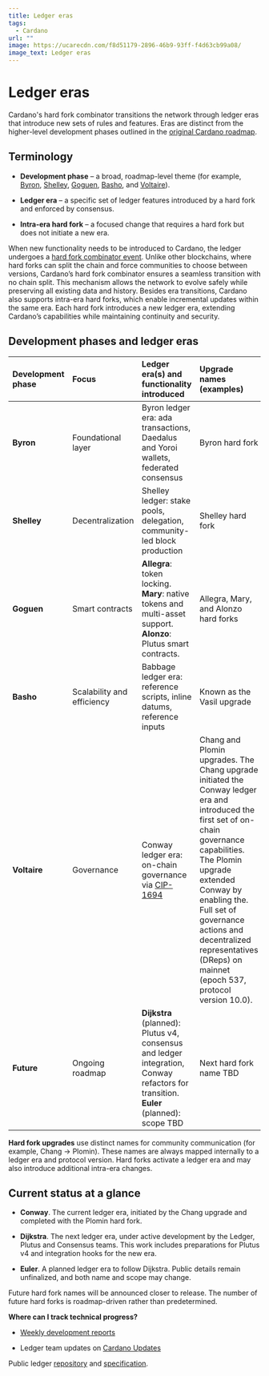 ```yaml
---
title: Ledger eras
tags:
  - Cardano
url: ""
image: https://ucarecdn.com/f8d51179-2896-46b9-93ff-f4d63cb99a08/
image_text: Ledger eras
---
```


# Ledger eras

Cardano's hard fork combinator transitions the network through ledger eras that introduce new sets of rules and features. Eras are distinct from the higher-level development phases outlined in the [original Cardano roadmap](https://roadmap.cardano.org/en/).

## Terminology

*   **Development phase** – a broad, roadmap-level theme (for example, [Byron](https://www.essentialcardano.io/glossary/byron-ce8e5b4a), [Shelley](https://www.essentialcardano.io/glossary/shelley-a775613f), [Goguen](https://www.essentialcardano.io/glossary/goguen-a3b9fd2), [Basho](https://www.essentialcardano.io/glossary/basho-b7431a8), and [Voltaire](https://www.essentialcardano.io/glossary/voltaire-b74a08c8)).
    
*   **Ledger era** – a specific set of ledger features introduced by a hard fork and enforced by consensus.
    
*   **Intra-era hard fork** – a focused change that requires a hard fork but does not initiate a new era.
    

When new functionality needs to be introduced to Cardano, the ledger undergoes a [hard fork combinator event](https://iohk.io/en/blog/posts/2020/05/07/combinator-makes-easy-work-of-shelley-hard-fork/). Unlike other blockchains, where hard forks can split the chain and force communities to choose between versions, Cardano’s hard fork combinator ensures a seamless transition with no chain split. This mechanism allows the network to evolve safely while preserving all existing data and history. Besides era transitions, Cardano also supports intra-era hard forks, which enable incremental updates within the same era. Each hard fork introduces a new ledger era, extending Cardano’s capabilities while maintaining continuity and security.

## Development phases and ledger eras

| Development phase | Focus | Ledger era(s) and functionality introduced | Upgrade names (examples) |
| :---- | :---- | :---- | :---- |
| **Byron** | Foundational layer | Byron ledger era: ada transactions, Daedalus and Yoroi wallets, federated consensus | Byron hard fork |
| **Shelley** | Decentralization | Shelley ledger: stake pools, delegation, community-led block production | Shelley hard fork |
| **Goguen** | Smart contracts | **Allegra**: token locking. **Mary**: native tokens and multi-asset support.  **Alonzo**: Plutus smart contracts. | Allegra, Mary, and Alonzo hard forks |
| **Basho** | Scalability and efficiency | Babbage ledger era: reference scripts, inline datums, reference inputs | Known as the Vasil upgrade |
| **Voltaire** | Governance | Conway ledger era: on-chain governance via [CIP-1694](https://cips.cardano.org/cips/cip1694) | Chang and Plomin upgrades. The Chang upgrade initiated the Conway ledger era and introduced the first set of on-chain governance capabilities. The Plomin upgrade extended Conway by enabling the. Full set of governance actions and decentralized representatives (DReps) on mainnet (epoch 537, protocol version 10.0). |
| **Future** | Ongoing roadmap | **Dijkstra** (planned): Plutus v4, consensus and ledger integration, Conway refactors for transition. **Euler** (planned): scope TBD | Next hard fork name TBD |

**Hard fork upgrades** use distinct names for community communication (for example, Chang → Plomin). These names are always mapped internally to a ledger era and protocol version. Hard forks activate a ledger era and may also introduce additional intra-era changes.

## Current status at a glance

*   **Conway**. The current ledger era, initiated by the Chang upgrade and completed with the Plomin hard fork.
    
*   **Dijkstra**. The next ledger era, under active development by the Ledger, Plutus and Consensus teams. This work includes preparations for Plutus v4 and integration hooks for the new era.
    
*   **Euler**. A planned ledger era to follow Dijkstra. Public details remain unfinalized, and both name and scope may change.
    

Future hard fork names will be announced closer to release. The number of future hard forks is roadmap-driven rather than predetermined.

**Where can I track technical progress?**

*   [Weekly development reports](https://www.essentialcardano.io/search?tags=Weekly+development+updates)
    
*   Ledger team updates on [Cardano Updates](https://updates.cardano.intersectmbo.org/)
    

Public ledger [repository](https://github.com/IntersectMBO/cardano-ledger) and [specification](https://github.com/input-output-hk/formal-ledger-specifications).
